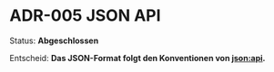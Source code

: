# ADR-005 JSON API

Status: **Abgeschlossen**

Entscheid: **Das JSON-Format folgt den Konventionen von [json:api](http://jsonapi.org).**
